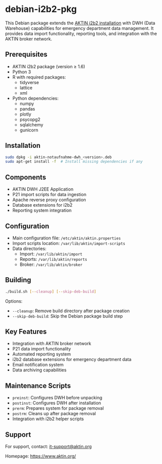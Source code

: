 # debian-i2b2-pkg

This Debian package extends the [AKTIN i2b2 installation](https://github.com/aktin/debian-i2b2-pkg) with DWH (Data Warehouse) capabilities for emergency department data management. It provides data import functionality, reporting tools, and integration with the AKTIN broker network.

## Prerequisites
- AKTIN i2b2 package (version ≥ 1.6)
- Python 3
- R with required packages:
    - tidyverse
    - lattice
    - xml
- Python dependencies:
    - numpy
    - pandas
    - plotly
    - psycopg2
    - sqlalchemy
    - gunicorn

## Installation
```bash
sudo dpkg -i aktin-notaufnahme-dwh_<version>.deb
sudo apt-get install -f  # Install missing dependencies if any
```

## Components
- AKTIN DWH J2EE Application
- P21 import scripts for data ingestion
- Apache reverse proxy configuration
- Database extensions for i2b2
- Reporting system integration

## Configuration
- Main configuration file: `/etc/aktin/aktin.properties`
- Import scripts location: `/var/lib/aktin/import-scripts`
- Data directories:
    - Import: `/var/lib/aktin/import`
    - Reports: `/var/lib/aktin/reports`
    - Broker: `/var/lib/aktin/broker`

## Building
```bash
./build.sh [--cleanup] [--skip-deb-build]
```
Options:
- `--cleanup`: Remove build directory after package creation
- `--skip-deb-build`: Skip the Debian package build step

## Key Features
- Integration with AKTIN broker network
- P21 data import functionality
- Automated reporting system
- i2b2 database extensions for emergency department data
- Email notification system
- Data archiving capabilities

## Maintenance Scripts
- `preinst`: Configures DWH before unpacking
- `postinst`: Configures DWH after installation
- `prerm`: Prepares system for package removal
- `postrm`: Cleans up after package removal
- Integration with i2b2 helper scripts

## Support
For support, contact: [it-support@aktin.org](mailto:it-support@aktin.org)

Homepage: https://www.aktin.org/

